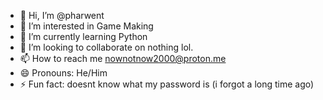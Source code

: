 - 👋 Hi, I’m @pharwent
- 👀 I’m interested in Game Making
- 🌱 I’m currently learning Python
- 💞️ I’m looking to collaborate on nothing lol.
- 📫 How to reach me nownotnow2000@proton.me
- 😄 Pronouns: He/Him
- ⚡ Fun fact: doesnt know what my password is (i forgot a long time ago)

<!---
pharwent/pharwent is a ✨ special ✨ repository because its `README.md` (this file) appears on your GitHub profile.
You can click the Preview link to take a look at your changes.
--->

